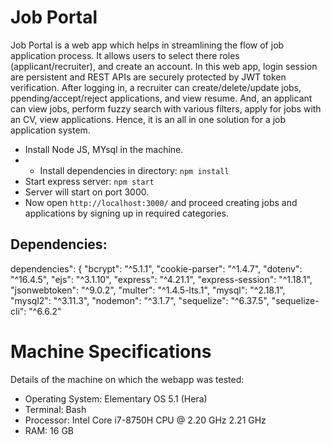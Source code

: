 # Job Portal

Job Portal is a web app which helps in streamlining the flow of job application process. It allows users to select there roles (applicant/recruiter), and create an account. In this web app, login session are persistent and REST APIs are securely protected by JWT token verification. After logging in, a recruiter can create/delete/update jobs, ppending/accept/reject applications, and view resume. And, an applicant can view jobs, perform fuzzy search with various filters, apply for jobs with an CV, view applications. Hence, it is an all in one solution for a job application system.

- Install Node JS, MYsql in the machine.
- - Install dependencies in directory: `npm install`
- Start express server: `npm start`
- Server will start on port 3000.
- Now open `http://localhost:3000/` and proceed creating jobs and applications by signing up in required categories.

## Dependencies:

dependencies": {
        "bcrypt": "^5.1.1",
        "cookie-parser": "^1.4.7",
        "dotenv": "^16.4.5",
        "ejs": "^3.1.10",
        "express": "^4.21.1",
        "express-session": "^1.18.1",
        "jsonwebtoken": "^9.0.2",
        "multer": "^1.4.5-lts.1",
        "mysql": "^2.18.1",
        "mysql2": "^3.11.3",
        "nodemon": "^3.1.7",
        "sequelize": "^6.37.5",
        "sequelize-cli": "^6.6.2"
        
# Machine Specifications

Details of the machine on which the webapp was tested:

- Operating System: Elementary OS 5.1 (Hera)
- Terminal: Bash
- Processor: Intel Core i7-8750H CPU @ 2.20 GHz 2.21 GHz
- RAM: 16 GB
